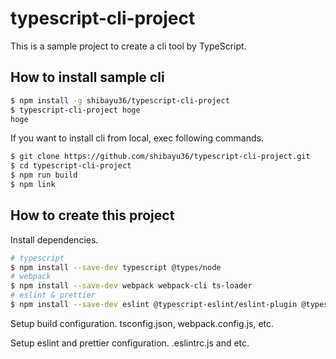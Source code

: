 # typescript-cli-project
This is a sample project to create a cli tool by TypeScript.

## How to install sample cli
```sh
$ npm install -g shibayu36/typescript-cli-project
$ typescript-cli-project hoge
hoge
```

If you want to install cli from local, exec following commands.

```sh
$ git clone https://github.com/shibayu36/typescript-cli-project.git
$ cd typescript-cli-project
$ npm run build
$ npm link
```

## How to create this project
Install dependencies.

```sh
# typescript
$ npm install --save-dev typescript @types/node
# webpack
$ npm install --save-dev webpack webpack-cli ts-loader
# eslint & prettier
$ npm install --save-dev eslint @typescript-eslint/eslint-plugin @typescript-eslint/parser prettier eslint-config-prettier eslint-plugin-prettier
```

Setup build configuration.  tsconfig.json, webpack.config.js, etc.

Setup eslint and prettier configuration.  .eslintrc.js and etc.

